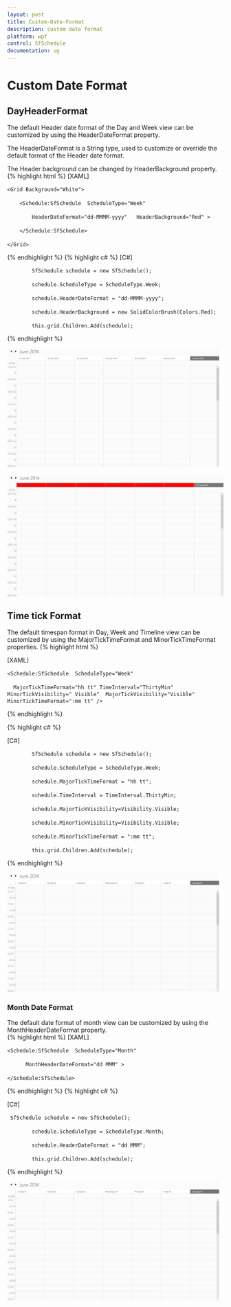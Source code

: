 ```yaml
---
layout: post
title: Custom-Date-Format
description: custom date format
platform: wpf
control: SfSchedule
documentation: ug
---
```


# Custom Date Format

## DayHeaderFormat

The default Header date format of the Day and Week view can be customized by using the HeaderDateFormat property. 

The HeaderDateFormat is a String type, used to customize or override the default format of the Header date format.

The Header background can be changed by HeaderBackground property.
{% highlight html %}
[XAML]



    <Grid Background="White">

        <Schedule:SfSchedule  ScheduleType="Week"

            HeaderDateFormat="dd-MMMM-yyyy"   HeaderBackground="Red" >

        </Schedule:SfSchedule>

    </Grid>


{% endhighlight  %}
{% highlight c# %}
[C#]



            SfSchedule schedule = new SfSchedule();

            schedule.ScheduleType = ScheduleType.Week;

            schedule.HeaderDateFormat = "dd-MMMM-yyyy";

            schedule.HeaderBackground = new SolidColorBrush(Colors.Red);

            this.grid.Children.Add(schedule);



{% endhighlight  %}



![](Custom-Date-Format_images/Custom-Date-Format_img1.png)





![](Custom-Date-Format_images/Custom-Date-Format_img2.png)





## Time tick Format

The default timespan format in Day, Week and Timeline view can be customized by using the MajorTickTimeFormat and MinorTickTimeFormat properties. 
{% highlight html %}


[XAML]



   <Grid Background="White"  Name="grid">

    <Schedule:SfSchedule  ScheduleType="Week"

      MajorTickTimeFormat="hh tt" TimeInterval="ThirtyMin"  MinorTickVisibility=" Visible"  MajorTickVisibility="Visible"       MinorTickTimeFormat=":mm tt" />

  </Grid>

{% endhighlight %}

{% highlight c# %}

[C#]



            SfSchedule schedule = new SfSchedule();

            schedule.ScheduleType = ScheduleType.Week;

            schedule.MajorTickTimeFormat = "hh tt";

            schedule.TimeInterval = TimeInterval.ThirtyMin;

            schedule.MajorTickVisibility=Visibility.Visible;

            schedule.MinorTickVisibility=Visibility.Visible;

            schedule.MinorTickTimeFormat = ":mm tt";

            this.grid.Children.Add(schedule);



{% endhighlight  %}



![](Custom-Date-Format_images/Custom-Date-Format_img3.png)



### Month Date Format

The default date format of month view can be customized by using the MonthHeaderDateFormat property.                              
{% highlight html %}
[XAML]



  <Grid Background="White">

    <Schedule:SfSchedule  ScheduleType="Month"

          MonthHeaderDateFormat="dd MMM" >   

    </Schedule:SfSchedule>

  </Grid>

{% endhighlight  %}
{% highlight c# %}



[C#]

     SfSchedule schedule = new SfSchedule();

            schedule.ScheduleType = ScheduleType.Month;

            schedule.HeaderDateFormat = "dd MMM";

            this.grid.Children.Add(schedule);


{% endhighlight  %}


![](Custom-Date-Format_images/Custom-Date-Format_img4.png)





